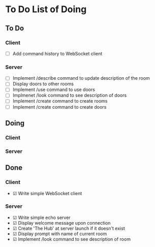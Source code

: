 # To Do List of Doing

## To Do

### Client

- ☐ Add command history to WebSocket client

### Server

- ☐ Implement /describe command to update description of the room
- ☐ Display doors to other rooms
- ☐ Implement /use command to use doors
- ☐ Implmenet /look command to see description of doors
- ☐ Implement /create command to create rooms
- ☐ Implement /create command to create doors

## Doing

### Client

### Server

## Done

### Client

- ☑︎ Write simple WebSocket client

### Server

- ☑︎ Write simple echo server
- ☑︎ Display welcome message upon connection
- ☑︎ Create 'The Hub' at server launch if it doesn't exist
- ☑︎ Display prompt with name of current room
- ☑︎ Implement /look command to see description of room
